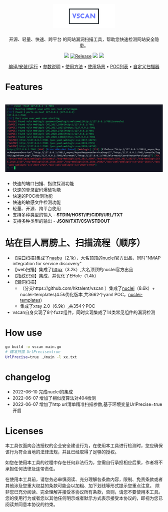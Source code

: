 <h1 align="center">
  <img src="static/logo.png" alt="vscan" width="200px"></a>
  <br>
</h1>
<p align="center">开源、轻量、快速、跨平台 的网站漏洞扫描工具，帮助您快速检测网站安全隐患。</p>

<p align="center">
<a href="https://github.com/veo/vscan/issues"><img src="https://img.shields.io/badge/contributions-welcome-brightgreen.svg?style=flat"></a>
<a href="https://github.com/veo/vscan"><img alt="Release" src="https://img.shields.io/badge/LICENSE-BSD-important"></a>
<a href="https://github.com/veo/vscan/releases"><img src="https://img.shields.io/github/release/veo/vscan"></a>
<a href="https://github.com/veo/vscan/releases"><img src="https://img.shields.io/github/downloads/veo/vscan/total?color=blueviolet"></a>
</p>

<p align="center">
  <a href="/static/Installation.md">编译/安装/运行</a> •
  <a href="/static/usage.md">参数说明</a> •
  <a href="/static/running.md">使用方法</a> •
  <a href="/static/scenario.md">使用场景</a> •
  <a href="/static/pocs.md">POC列表</a> •
  <a href="/static/development.md">自定义扫描器</a>
</p>

# Features

<h1 align="center">
  <img src="static/vscan-run.png" alt="vscan" width="850px"></a>
  <br>
</h1>

- 快速的端口扫描、指纹探测功能
- 快速的登录密码爆破功能
- 快速的POC检测功能
- 快速的敏感文件检测功能
- 轻量、开源、跨平台使用
- 支持多种类型的输入 - **STDIN/HOST/IP/CIDR/URL/TXT**
- 支持多种类型的输出 - **JSON/TXT/CSV/STDOUT**

# 站在巨人肩膀上、扫描流程（顺序）
- 【端口扫描]集成了<a href=https://github.com/projectdiscovery/naabu>naabu</a>（2.1k），大名顶顶的nuclei官方出品，同时"NMAP integration for service discovery"
- 【web扫描】集成了<a href=https://github.com/projectdiscovery/httpx>httpx</a>（3.2k）,大名顶顶的nuclei官方出品
- 【指纹识别】集成、并优化了EHole（1.4k）
- 【漏洞扫描】
   * （分支https://github.com/hktalent/vscan ）集成了<a href=https://github.com/projectdiscovery/nuclei>nuclei</a>（8.6k）+ nuclei-templates(4.5k优化版本,共3662个yaml POC，<a href=https://github.com/hktalent/nuclei-templates>nuclei-templates</a>)
   * 集成了xray 2.0（6.9k）,共354个POC
- vscan自身实现了8个fuzz组件，同时实现集成了14类常见组件的漏洞检测

# How use
```bash
go build -o vscan main.go
# 精准扫描 UrlPrecise=true
UrlPrecise=true ./main -l xx.txt
```

# changelog
- 2022-06-10 完成nuclei的集成
- 2022-06-07 增加了相似度算法对404检测
- 2022-06-07 增加了http url清单精准扫描参数,基于环境变量UrlPrecise=true 开启

# Licenses

本工具仅面向合法授权的企业安全建设行为，在使用本工具进行检测时，您应确保该行为符合当地的法律法规，并且已经取得了足够的授权。

如您在使用本工具的过程中存在任何非法行为，您需自行承担相应后果，作者将不承担任何法律及连带责任。

在使用本工具前，请您务必审慎阅读、充分理解各条款内容，限制、免责条款或者其他涉及您重大权益的条款可能会以加粗、加下划线等形式提示您重点注意。 除非您已充分阅读、完全理解并接受本协议所有条款，否则，请您不要使用本工具。您的使用行为或者您以其他任何明示或者默示方式表示接受本协议的，即视为您已阅读并同意本协议的约束。 
